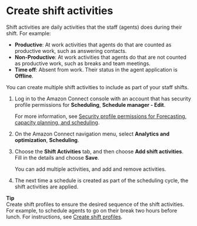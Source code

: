 # Create shift activities<a name="scheduling-create-shift-activities"></a>

Shift activities are daily activities that the staff \(agents\) does during their shift\. For example:
+ **Productive**: At work activities that agents do that are counted as productive work, such as answering contacts\.
+ **Non\-Productive**: At work activities that agents do that are not counted as productive work, such as breaks and team meetings\.
+ **Time off**: Absent from work\. Their status in the agent application is **Offline**\.

You can create multiple shift activities to include as part of your staff shifts\.

1. Log in to the Amazon Connect console with an account that has security profile permissions for **Scheduling**, **Schedule manager \- Edit**\. 

   For more information, see [Security profile permissions for Forecasting, capacity planning, and scheduling](required-optimization-permissions.md)\. 

1. On the Amazon Connect navigation menu, select **Analytics and optimization**, **Scheduling**\.

1. Choose the **Shift Activities** tab, and then choose **Add shift activities**\. Fill in the details and choose **Save**\. 

   You can add multiple activities, and add and remove activities\.

1. The next time a schedule is created as part of the scheduling cycle, the shift activities are applied\.

**Tip**  
Create shift profiles to ensure the desired sequence of the shift activities\. For example, to schedule agents to go on their break two hours before lunch\. For instructions, see [Create shift profiles](scheduling-create-shift-profiles.md)\.
